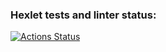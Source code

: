 ### Hexlet tests and linter status:
[![Actions Status](https://github.com/dbulyk/java-project-lvl4/workflows/hexlet-check/badge.svg)](https://github.com/dbulyk/java-project-lvl4/actions)